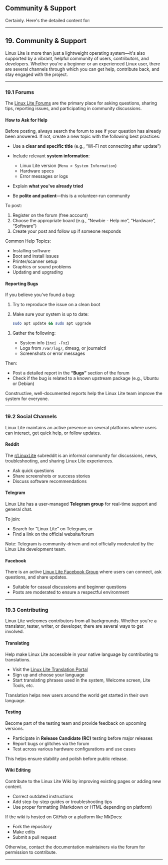 ## Community & Support
Certainly. Here's the detailed content for:

---

## 19. Community & Support

Linux Lite is more than just a lightweight operating system—it's also supported by a vibrant, helpful community of users, contributors, and developers. Whether you're a beginner or an experienced Linux user, there are several channels through which you can get help, contribute back, and stay engaged with the project.

---

### 19.1 Forums

The [Linux Lite Forums](https://www.linuxliteos.com/forums/) are the primary place for asking questions, sharing tips, reporting issues, and participating in community discussions.

#### How to Ask for Help

Before posting, always search the forum to see if your question has already been answered. If not, create a new topic with the following best practices:

* Use a **clear and specific title** (e.g., “Wi-Fi not connecting after update”)
* Include relevant **system information**:

  * Linux Lite version (`Menu > System Information`)
  * Hardware specs
  * Error messages or logs
* Explain **what you've already tried**
* Be **polite and patient**—this is a volunteer-run community

To post:

1. Register on the forum (free account)
2. Choose the appropriate board (e.g., “Newbie - Help me”, “Hardware”, “Software”)
3. Create your post and follow up if someone responds

Common Help Topics:

* Installing software
* Boot and install issues
* Printer/scanner setup
* Graphics or sound problems
* Updating and upgrading

#### Reporting Bugs

If you believe you've found a bug:

1. Try to reproduce the issue on a clean boot
2. Make sure your system is up to date:

   ```bash
   sudo apt update && sudo apt upgrade
   ```
3. Gather the following:

   * System info (`inxi -Fxz`)
   * Logs from `/var/log/`, dmesg, or journalctl
   * Screenshots or error messages

Then:

* Post a detailed report in the **“Bugs”** section of the forum
* Check if the bug is related to a known upstream package (e.g., Ubuntu or Debian)

Constructive, well-documented reports help the Linux Lite team improve the system for everyone.

---

### 19.2 Social Channels

Linux Lite maintains an active presence on several platforms where users can interact, get quick help, or follow updates.

#### Reddit

The [r/LinuxLite](https://www.reddit.com/r/LinuxLite/) subreddit is an informal community for discussions, news, troubleshooting, and sharing Linux Lite experiences.

* Ask quick questions
* Share screenshots or success stories
* Discuss software recommendations

#### Telegram

Linux Lite has a user-managed **Telegram group** for real-time support and general chat.

To join:

* Search for “Linux Lite” on Telegram, or
* Find a link on the official website/forum

Note: Telegram is community-driven and not officially moderated by the Linux Lite development team.

#### Facebook

There is an active [Linux Lite Facebook Group](https://www.facebook.com/groups/linuxlite) where users can connect, ask questions, and share updates.

* Suitable for casual discussions and beginner questions
* Posts are moderated to ensure a respectful environment

---

### 19.3 Contributing

Linux Lite welcomes contributors from all backgrounds. Whether you're a translator, tester, writer, or developer, there are several ways to get involved.

#### Translating

Help make Linux Lite accessible in your native language by contributing to translations.

* Visit the [Linux Lite Translation Portal](https://www.transifex.com/linux-lite/)
* Sign up and choose your language
* Start translating phrases used in the system, Welcome screen, Lite Tools, etc.

Translation helps new users around the world get started in their own language.

#### Testing

Become part of the testing team and provide feedback on upcoming versions.

* Participate in **Release Candidate (RC)** testing before major releases
* Report bugs or glitches via the forum
* Test across various hardware configurations and use cases

This helps ensure stability and polish before public release.

#### Wiki Editing

Contribute to the Linux Lite Wiki by improving existing pages or adding new content.

* Correct outdated instructions
* Add step-by-step guides or troubleshooting tips
* Use proper formatting (Markdown or HTML depending on platform)

If the wiki is hosted on GitHub or a platform like MkDocs:

* Fork the repository
* Make edits
* Submit a pull request

Otherwise, contact the documentation maintainers via the forum for permission to contribute.

---

